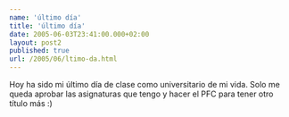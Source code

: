 ```yaml
---
name: 'último día'
title: 'último día'
date: 2005-06-03T23:41:00.000+02:00
layout: post2
published: true
url: /2005/06/ltimo-da.html
---
```


Hoy ha sido mi último día de clase como universitario de mi vida. Solo me queda aprobar las asignaturas que tengo y hacer el PFC para tener otro título más :)